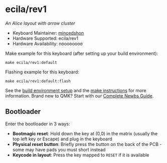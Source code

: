 # ecila/rev1

*An Alice layout with arrow cluster*

* Keyboard Maintainer: [mincedshon](https://github.com/mincedshon)
* Hardware Supported: ecila/rev1
* Hardware Availability: noooooooo

Make example for this keyboard (after setting up your build environment):

    make ecila/rev1:default

Flashing example for this keyboard:

    make ecila/rev1:default:flash

See the [build environment setup](https://docs.qmk.fm/#/getting_started_build_tools) and the [make instructions](https://docs.qmk.fm/#/getting_started_make_guide) for more information. Brand new to QMK? Start with our [Complete Newbs Guide](https://docs.qmk.fm/#/newbs).

## Bootloader

Enter the bootloader in 3 ways:

* **Bootmagic reset**: Hold down the key at (0,0) in the matrix (usually the top left key or Escape) and plug in the keyboard
* **Physical reset button**: Briefly press the button on the back of the PCB - some may have pads you must short instead
* **Keycode in layout**: Press the key mapped to `RESET` if it is available

